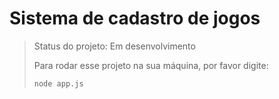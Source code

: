 <h1> Sistema de cadastro de jogos </h1>

> Status do projeto: Em desenvolvimento
>
> Para rodar esse projeto na sua máquina, por favor digite:
>
> ```
> node app.js
> ```        
